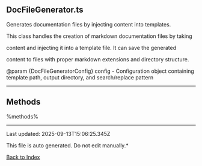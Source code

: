## DocFileGenerator.ts





 Generates documentation files by injecting content into templates.



 This class handles the creation of markdown documentation files by taking

 content and injecting it into a template file. It can save the generated

 content to files with proper markdown extensions and directory structure.



 @param {DocFileGeneratorConfig} config - Configuration object containing template path, output directory, and search/replace pattern

 



---



## Methods



%methods%



---



Last updated: 2025-09-13T15:06:25.345Z



This file is auto generated. Do not edit manually.*



[Back to Index](./index.md)